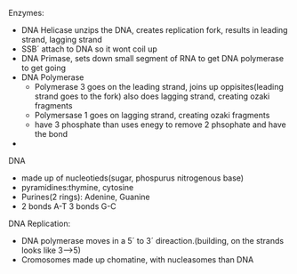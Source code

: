 Enzymes:
 - DNA Helicase unzips the DNA, creates replication fork, results in leading strand, lagging strand
 - SSB´ attach to DNA so it wont coil up
 - DNA Primase, sets down small segment of RNA to get DNA polymerase to get going
 - DNA Polymerase
	 - Polymerase 3 goes on the leading strand, joins up oppisites(leading strand goes to the fork) also does  lagging strand, creating ozaki fragments
	 - Polymersase 1 goes on lagging strand, creating ozaki fragments
	 - have 3 phosphate than uses enegy to remove 2 phsophate and have the bond
 - 
 DNA
  - made up of nucleotieds(sugar, phospurus nitrogenous base)
  - pyramidines:thymine, cytosine
  - Purines(2 rings): Adenine, Guanine
  - 2 bonds A-T 3 bonds G-C

DNA Replication:
 - DNA polymerase moves in a 5´ to 3´ direaction.(building, on the strands looks like 3-->5)
 - Cromosomes made up chomatine, with nucleasomes than DNA
<!--stackedit_data:
eyJoaXN0b3J5IjpbNzM2MjU1NTcyLC0yMDg4NzQ2NjEyXX0=
-->